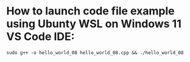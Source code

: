 # How to launch code file example using Ubunty WSL on Windows 11 VS Code IDE:
`sudo g++ -o hello_world_08 hello_world_08.cpp && ./hello_world_08`
